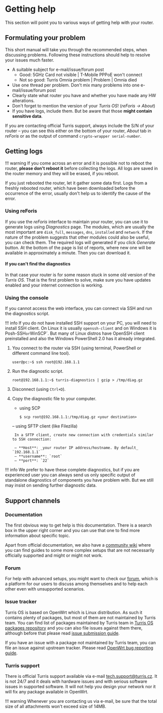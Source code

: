 # Getting help

This section will point you to various ways of getting help with your router.

## Formulating your problem

This short manual will take you through the recommended steps, when discussing
problems. Following these instructions should help to resolve your issues much
faster.

 * A suitable subject for e-mail/issue/forum post
    * Good: 5GHz Card not visible | T-Mobile PPPoE won't connect
    * Not so good: Turris Omnia problem | Problem | Omnia died
 * Use one thread per problem. Don't mix many problems into one e-mail/issue/forum post
 * Clearly state what router you have and whether you have made any HW alterations.
 * Don't forget to mention the version of your _Turris OS_! (_reForis → About_)
 * If you have logs, include them. But be aware that those **might contain
   sensitive data**.

If you are contacting official Turris support, always include the S/N of your
router – you can see this either on the bottom of your router, _About_ tab in
_reForis_ or as the output of command `crypto-wrapper serial-number`.

## Getting logs

!!! warning
    If you come across an error and it is possible not to reboot the router,
    **please don't reboot it** before collecting the logs. All logs are saved in
    the router memory and they will be erased, if you reboot.

If you just rebooted the router, let it gather some data first. Logs from a
freshly rebooted router, which have been downloaded before the occurrence of
the error, usually don't help us to identify the cause of the error.

### Using reForis

If you use the _reForis_ interface to maintain your router, you can use it to
generate logs using _Diagnostics_ page. The modules, which are usually the most
important are `disk_full`, `messages`, `dns`, `installed` and `network`.
If the nature of the problem suggests that other modules could also be useful,
you can check them. The required logs will generated if you click _Generate_
button. At the bottom of the page is list of reports, where new one will be
available in approximately a minute. Then you can download it.

#### If you can't find the diagnostics

In that case your router is for some reason stuck in some old version of the
_Turris OS_. That is the first problem to solve, make sure you have updates
enabled and your internet connection is working.

### Using the console

If you cannot access the web interface, you can connect via SSH and run the
diagnostics script.

!!! info
    If you do not have installed SSH support on your PC, you will need to install
    SSH client. On Linux it is usually `openssh-client` and on Windows it is
    Posh-SSH` or `WinSCP`. But many of Linux distros have OpenSSH client
    preinstalled and also the Windows PowerShell 2.0 has it already integrated.

1. You connect to the router via SSH (using terminal, PowerShell or different
command line tool).

    ```shell
    user@pc:~$ ssh root@192.168.1.1
    ```

2. Run the diagnostic script.

    ```shell
    root@192.168.1.1:~$ turris-diagnostics | gzip > /tmp/diag.gz
    ```

3. Disconnect (using `Ctrl+D`).

4. Copy the diagnostic file to your computer.
    - using SCP
        ```shell
        $ scp root@192.168.1.1:/tmp/diag.gz <your destination>
        ```

    – using SFTP client (like Filezilla)

        In a SFTP client, create new connection with credentials similar to SSH connection:

        – **Host**: _your router IP address/hostname. By default_ `192.168.1.1`
        – **username**: `root`
        – **port**: `22`

!!! info
    We prefer to have these complete diagnostics, but if you are experienced user
    you can always send us only specific output of standalone diagnostics of
    components you have problem with. But we still may insist on sending further
    diagnostic data.

## Support channels

### Documentation

The first obvious way to get help is this documentation. There is a search box in
the upper right corner and you can use that one to find more information about
specific topic.

Apart from official documentation, we also have a [community
wiki](https://wiki.turris.cz/doc/en/public/start) where you can find guides to
some more complex setups that are not necessarily officially supported and
might or might not work.

### Forum

For help with advanced setups, you might want to check our
[forum](https://forum.turris.cz), which is a platform for our users to discuss
among themselves and to help each other even with unsupported scenarios.

### Issue tracker

Turris OS is based on OpenWrt which is Linux distribution. As such it contains
plenty of packages, but most of them are not maintained by Turris team. You can
find list of packages maintained by Turris team in [Turris OS packages
repository](https://gitlab.nic.cz/turris/os/packages) and you can also file
issues against them there, although before that please read [issue submission
guide](../geek/contributing/issues.md).

If you have an issue with a package not maintained by Turris team, you can file an
issue against upstream tracker. Please read [OpenWrt bug reporting
guide](https://openwrt.org/bugs).

### Turris support

There is official Turris support available via e-mail
[tech.support@turris.cz](mailto:tech.support@turris.cz). It is not 24/7 and it
deals with hardware issues and with serious software issues in supported
software. It will not help you design your network nor it will fix any package
available in OpenWrt.

!!! warning
    Whenever you are contacting us via e-mail, be sure that the total size of all
    attachments won't exceed size of 14MB.
